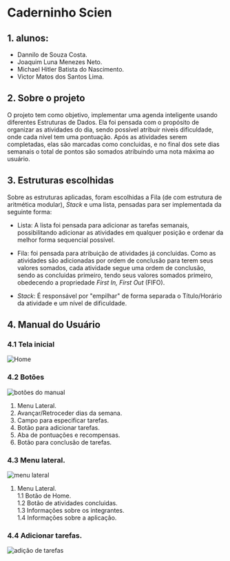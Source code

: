 # Caderninho Scien
## 1. alunos:
- Dannilo de Souza Costa.
- Joaquim Luna Menezes Neto.
- Michael Hitler Batista do Nascimento.
- Victor Matos dos Santos Lima.
## 2. Sobre o projeto
O projeto tem como objetivo, implementar uma agenda inteligente usando diferentes Estruturas de Dados. Ela foi pensada com o propósito de organizar as atividades do dia, sendo possível atribuir niveis dificuldade, onde cada nível tem uma pontuação. Após as atividades serem completadas, elas são marcadas como concluidas, e no final dos sete dias semanais o total de pontos são somados atribuindo uma nota máxima ao usuário.
## 3. Estruturas escolhidas 
Sobre as estruturas aplicadas, foram escolhidas a Fila (de com estrutura de aritmética modular), *Stack* e uma lista, pensadas para ser implementada da seguinte forma:

- Lista:
A lista foi pensada para adicionar as tarefas semanais, possibilitando adicionar as atividades em qualquer posição e ordenar da melhor forma sequencial possível. 

- Fila:
foi pensada para atribuição de atividades já concluidas. Como as atividades são adicionadas por ordem de conclusão para terem seus valores somados, cada atividade segue uma ordem de conclusão, sendo as concluidas primeiro, tendo seus valores somados primeiro, obedecendo a propriedade *First In, First Out* (FIFO). 

- *Stack*: 
É responsável por "empilhar" de forma separada o Título/Horário da atividade e um nível de dificuldade.

## 4. Manual do Usuário
### 4.1 Tela inicial
![Home](https://github.com/miHITLER/Projeto-Estrutura-de-Dados---Caderninho/blob/main/prints/Tela%20Principal.jpeg?raw=true)

### 4.2 Botões
![botões do manual](https://github.com/miHITLER/Projeto-Estrutura-de-Dados---Caderninho/blob/main/prints/Tela%20Principal%20manual.jpg?raw=true)

1. Menu Lateral.
3. Avançar/Retroceder dias da semana.
4. Campo para especificar tarefas.
5. Botão para adicionar tarefas. 
6. Aba de pontuações e recompensas. 
7. Botão para conclusão de tarefas.

### 4.3 Menu lateral.
![menu lateral](https://github.com/miHITLER/Projeto-Estrutura-de-Dados---Caderninho/blob/main/prints/Atividades%20para%20concluir.jpg?raw=true)
1. Menu Lateral. <br/>
  1.1 Botão de Home. <br/>
  1.2 Botão de atividades concluidas.<br/>
  1.3 Informações sobre os integrantes. <br/>
  1.4 Informações sobre a aplicação.

### 4.4 Adicionar tarefas.
![adição de tarefas](https://user-images.githubusercontent.com/85904207/145924716-bac5129d-11e5-468d-b7cb-f453d771aaab.png)

